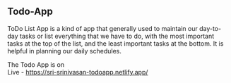 ## Todo-App


ToDo List App is a kind of app that generally used to maintain our day-to-day tasks or list everything that we have to do, with the most important tasks at the top of the list, and the least important tasks at the bottom. It is helpful in planning our daily schedules.

The Todo App is on  
Live - https://sri-srinivasan-todoapp.netlify.app/
